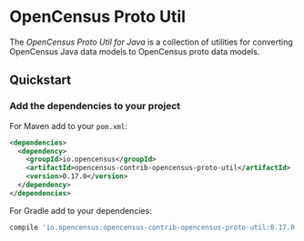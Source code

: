 # OpenCensus Proto Util

The *OpenCensus Proto Util for Java* is a collection of utilities for converting OpenCensus Java
data models to OpenCensus proto data models.

## Quickstart

### Add the dependencies to your project

For Maven add to your `pom.xml`:
```xml
<dependencies>
  <dependency>
    <groupId>io.opencensus</groupId>
    <artifactId>opencensus-contrib-opencensus-proto-util</artifactId>
    <version>0.17.0</version>
  </dependency>
</dependencies>
```

For Gradle add to your dependencies:
```gradle
compile 'io.opencensus:opencensus-contrib-opencensus-proto-util:0.17.0'
```
